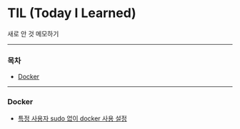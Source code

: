 # TIL (Today I Learned)
새로 안 것 메모하기

---

### 목차
* [Docker](#docker)

---

### Docker
- [특정 사용자 sudo 없이 docker 사용 설정](docker/add-docker-group.md)
